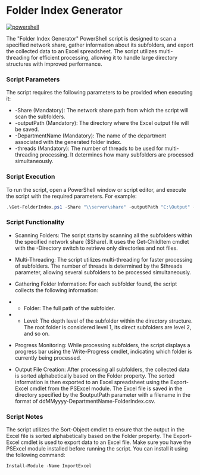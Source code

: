 # Folder Index Generator
[![powershell][powershell]][powershell-url] <br>

The "Folder Index Generator" PowerShell script is designed to scan a specified network share, gather information about its subfolders, and export the collected data to an Excel spreadsheet. The script utilizes multi-threading for efficient processing, allowing it to handle large directory structures with improved performance.

### Script Parameters
The script requires the following parameters to be provided when executing it:

- -Share (Mandatory): The network share path from which the script will scan the subfolders.
- -outputPath (Mandatory): The directory where the Excel output file will be saved.
- -DepartmentName (Mandatory): The name of the department associated with the generated folder index.
- -threads (Mandatory): The number of threads to be used for multi-threading processing. It determines how many subfolders are processed simultaneously.

### Script Execution
To run the script, open a PowerShell window or script editor, and execute the script with the required parameters. For example:

```powershell
.\Get-FolderIndex.ps1 -Share "\\server\share" -outputPath "C:\Output" -DepartmentName "Finance" -threads 4
```

### Script Functionality
- Scanning Folders: The script starts by scanning all the subfolders within the specified network share ($Share). It uses the Get-ChildItem cmdlet with the -Directory switch to retrieve only directories and not files.

- Multi-Threading: The script utilizes multi-threading for faster processing of subfolders. The number of threads is determined by the $threads parameter, allowing several subfolders to be processed simultaneously.

- Gathering Folder Information: For each subfolder found, the script collects the following information:

- - Folder: The full path of the subfolder.
- - Level: The depth level of the subfolder within the directory structure. The root folder is considered level 1, its direct subfolders are level 2, and so on.
- Progress Monitoring: While processing subfolders, the script displays a progress bar using the Write-Progress cmdlet, indicating which folder is currently being processed.

- Output File Creation: After processing all subfolders, the collected data is sorted alphabetically based on the Folder property. The sorted information is then exported to an Excel spreadsheet using the Export-Excel cmdlet from the PSExcel module. The Excel file is saved in the directory specified by the $outputPath parameter with a filename in the format of ddMMyyyy-DepartmentName-FolderIndex.csv.

### Script Notes
The script utilizes the Sort-Object cmdlet to ensure that the output in the Excel file is sorted alphabetically based on the Folder property.
The Export-Excel cmdlet is used to export data to an Excel file. Make sure you have the PSExcel module installed before running the script. You can install it using the following command:

``` powershell
Install-Module -Name ImportExcel
```

[powershell]: https://img.shields.io/badge/script-Powershell-blue?style=for-the-badge&logo=PowerShell&logoColor=4FC08D
[powershell-url]: https://learn.microsoft.com/en-gb/powershell/scripting/overview?view=powershell-7.3